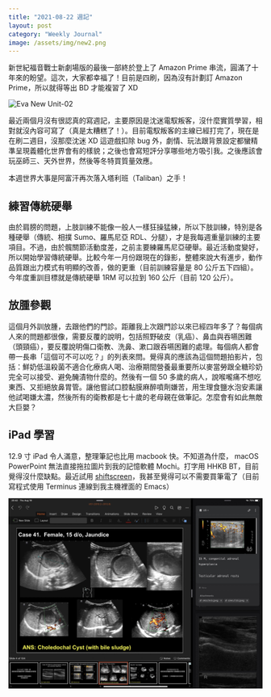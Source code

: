 ```yaml
---
title: "2021-08-22 週記"
layout: post
category: "Weekly Journal"
image: /assets/img/new2.png
---
```


新世紀福音戰士新劇場版的最後一部終於登上了 Amazon Prime 串流，圓滿了十年來的盼望。這次，大家都幸福了！目前是四刷，因為沒有計劃訂 Amazon Prime，所以就得等出 BD 才能複習了 XD

![Eva New Unit-02](/assets/img/new2.png)

最近兩個月沒有很認真的寫週記，主要原因是沈迷電馭叛客，沒什麼實質學習，相對就沒內容可寫了（真是太糟糕了！）。目前電馭叛客的主線已經打完了，現在是在刷二週目，沒那麼沈迷 XD 這遊戲扣除 bug 外，劇情、玩法跟背景設定都蠻精準呈現義體化世界會有的樣貌；之後也會寫短評分享哪些地方吸引我。之後應該會玩巫師三、天外世界，然後等冬特買質量效應。

本週世界大事是阿富汗再次落入塔利班（Taliban）之手！

## 練習傳統硬舉

由於肩膀的問題，上肢訓練不能像一般人一樣狂操猛練，所以下肢訓練，特別是各種硬舉（傳統、相撲 Sumo、羅馬尼亞 RDL、分腿），才是我每週重量訓練的主要項目。不過，由於髖關節活動度差，之前主要練羅馬尼亞硬舉。最近活動度變好，所以開始學習傳統硬舉。比較今年一月份跟現在的錄影，整體來說大有進步，動作品質跟出力模式有明顯的改善，做的更重（目前訓練容量是 80 公斤五下四組）。今年度重訓目標就是傳統硬舉 1RM 可以拉到 160 公斤（目前 120 公斤）。

## 放腫參觀

這個月外訓放腫，去跟他們的門診。距離我上次跟門診以來已經四年多了？每個病人來的問題都很像，需要反覆的說明，包括照野破皮（乳癌）、鼻血與吞嚥困難（頭頸癌），要反覆說明傷口衛教、洗鼻、漱口跟吞嚥困難的處理。每個病人都會帶一長串「這個可不可以吃？」的列表來問。覺得真的應該為這個問題拍影片，包括：鮮奶低溫殺菌不適合化療病人喝、治療期間營養最重要所以麥當勞跟全糖珍奶完全可以接受、避免醃漬物什麼的。然後有一個 50 多歲的病人，說喉嚨痛不想吃東西、又拒絕放鼻胃管。讓他嘗試口腔黏膜麻醉噴劑嫌苦，用生理食鹽水泡安素讓他試喝嫌太濃，然後所有的衛教都是七十歲的老母親在做筆記。怎麼會有如此無敵大巨嬰？

## iPad 學習

12.9 寸 iPad 令人滿意，整理筆記也比用 macbook 快。不知道為什麼， macOS PowerPoint 無法直接拖拉圖片到我的記憶軟體 Mochi。打字用 HHKB BT，目前覺得沒什麼缺點。最近試用 [shiftscreen](https://shiftscreen.app)，我甚至覺得可以不需要買筆電了（目前寫程式使用 Terminus 連線到我主機裡面的 Emacs）

![iPad Study](/assets/img/ipadstudy.jpeg)
